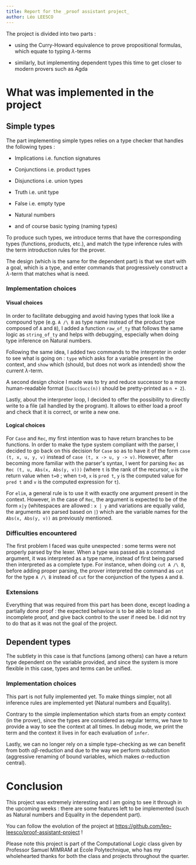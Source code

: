 ```yaml
---
title: Report for the _proof assistant project_
author: Léo LEESCO
---
```


The project is divided into two parts :

- using the Curry-Howard equivalence to prove propositional formulas, which equate to typing $\lambda$-terms

- similarly, but implementing dependent types this time to get closer to modern provers such as Agda

# What was implemented in the project

## Simple types

The part implementing simple types relies on a type checker that handles the following types :

- Implications i.e. function signatures

- Conjunctions i.e. product types

- Disjunctions i.e. union types

- Truth i.e. unit type

- False i.e. empty type

- Natural numbers

- and of course basic typing (naming types)

To produce such types, we introduce terms that have the corresponding types (functions, products, etc.), and match the type inference rules with the term introduction rules for the prover.

The design (which is the same for the dependent part) is that we start with a goal, which is a type, and enter commands that progressively construct a $\lambda$-term that matches what is need.

### Implementation choices

#### Visual choices

In order to facilitate debugging and avoid having types that look like a compound type (e.g. `A /\ B` as type name instead of the product type composed of `A` and `B`), I added a function `raw_of_ty` that follows the same logic as `string_of_ty` and helps with debugging, especially when doing type inference on Natural numbers.

Following the same idea, I added two commands to the interpreter in order to see what is going on : `type` which asks for a variable present in the context, and `show` which (should, but does not work as intended) show the current $\lambda$-term.

A second design choice I made was to try and reduce successor to a more human-readable format (`Succ(Succ(n))` should be pretty-printed as `n + 2`).

Lastly, about the interpreter loop, I decided to offer the possibility to directly write to a file (all handled by the program). It allows to either load a proof and check that it is correct, or write a new one.

#### Logical choices

For `Case` and `Rec`, my first intention was to have return branches to be functions. In order to make the type system compliant with the parser, I decided to go back on this decision for `Case` so as to have it of the form `case (t, x, u, y, v)` instead of `case (t, x -> u, y -> v)`. However, after becoming more familiar with the parser's syntax, I went for parsing `Rec` as `Rec (t, u, Abs(x, Abs(y, v)))` (where `t` is the rank of the recursor, `u` is the return value when `t=0` ; when `t>0`, `x` is `pred t`, `y` is the computed value for `pred t` and `v` is the computed expression for `t`).

For `elim`, a general rule is to use it with exactly one argument present in the context. However, in the case of `Rec`, the argument is expected to be of the form `x|y` (whitespaces are allowed : `x | y` and variations are equally valid, the arguments are parsed based on `|`) which are the variable names for the `Abs(x, Abs(y, v))` as previously mentioned.

### Difficulties encountered

The first problem I faced was quite unexpected : some terms were not properly parsed by the lexer. When a type was passed as a command argument, it was interpreted as a type name, instead of first being parsed then interpreted as a complete type. For instance, when doing `cut A /\ B`, before adding proper parsing, the prover interpreted the command as `cut` for the type `A /\ B` instead of `cut` for the conjunction of the types `A` and `B`.

### Extensions

Everything that was required from this part has been done, except loading a partially done proof : the expected behaviour is to be able to load an incomplete proof, and give back control to the user if need be. I did not try to do that as it was not the goal of the project.

## Dependent types

The subtlety in this case is that functions (among others) can have a return type dependent on the variable provided, and since the system is more flexible in this case, types and terms can be unified.

### Implementation choices

This part is not fully implemented yet. To make things simpler, not all inference rules are implemented yet (Natural numbers and Equality).

Contrary to the simple implementation which starts from an empty context (in the prover), since the types are considered as regular terms, we have to provide a way to see the context at all times. In debug mode, we print the term and the context it lives in for each evaluation of `infer`.

Lastly, we can no longer rely on a simple type-checking as we can benefit from both $\alpha\beta$-reduction and due to the way we perform substitution (aggressive renaming of bound variables, which makes $\alpha$-reduction central).

# Conclusion

This project was extremely interesting and I am going to see it through in the upcoming weeks : there are some features left to be implemented (such as Natural numbers and Equality in the dependent part).

You can follow the evolution of the project at https://github.com/leo-leesco/proof-assistant-project !

Please note this project is part of the Computational Logic class given by Professor Samuel MIMRAM at École Polytechnique, who has my wholehearted thanks for both the class and projects throughout the quarter.
